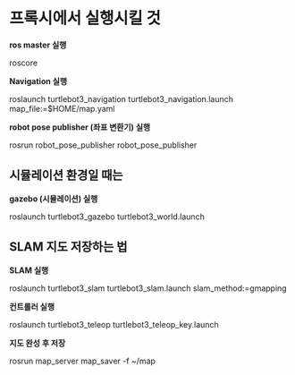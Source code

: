 # 프록시에서 실행시킬 것

**ros master 실행**

roscore

**Navigation 실행**

roslaunch turtlebot3_navigation turtlebot3_navigation.launch map_file:=$HOME/map.yaml

**robot pose publisher (좌표 변환기) 실행**

rosrun robot_pose_publisher robot_pose_publisher



## 시뮬레이션 환경일 때는

**gazebo (시뮬레이션) 실행**

roslaunch turtlebot3_gazebo turtlebot3_world.launch



## SLAM 지도 저장하는 법

**SLAM 실행**

roslaunch turtlebot3_slam turtlebot3_slam.launch slam_method:=gmapping

**컨트롤러 실행**

roslaunch turtlebot3_teleop turtlebot3_teleop_key.launch

**지도 완성 후 저장**

rosrun map_server map_saver -f ~/map